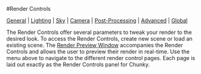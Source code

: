 #Render Controls

[General][0] | [Lighting][1] | [Sky][2] | [Camera][3] | [Post-Processing][4] | [Advanced][5] | [Global][6]

[0]: /old-chunky-docs/render_controls_general.html
[1]: /old-chunky-docs/render_controls_lighting.html
[2]: /old-chunky-docs/render_controls_sky.html
[3]: /old-chunky-docs/render_controls_camera.html
[4]: /old-chunky-docs/render_controls_post-processing.html
[5]: /old-chunky-docs/render_controls_advanced.html
[6]: /old-chunky-docs/render_controls_global.html

The Render Controls offer several parameters to tweak your render to the desired look.  To access the Render Controls, create new scene or load an existing scene.  The [Render Preview Window][10] accompanies the Render Controls and allows the user to preview their render in real-time.
Use the menu above to navigate to the different render control pages.  Each page is laid out exactly as the Render Controls panel for Chunky.

[10]: /old-chunky-docs/render_preview.html

